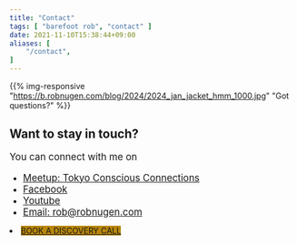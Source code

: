 ```yaml
---
title: "Contact"
tags: [ "barefoot rob", "contact" ]
date: 2021-11-10T15:38:44+09:00
aliases: [
    "/contact",
]
---
```


{{% img-responsive "https://b.robnugen.com/blog/2024/2024_jan_jacket_hmm_1000.jpg" "Got questions?" %}}


## Want to stay in touch?

<p style="font-size:1.2em">
You can connect with me on
</p>

<ul>
<li style="font-size:1.2em"><a href="https://www.meetup.com/tokyo-conscious-connections">Meetup: Tokyo Conscious Connections</a></li>
<li style="font-size:1.2em"><a href="https://www.facebook.com/thunderrabbit">Facebook</a></li>
<li style="font-size:1.2em"><a href="https://www.youtube.com/thunderrabbit">Youtube</a></li>
<li style="font-size:1.2em"><a href="mailto:rob@robnugen.com">Email: rob@robnugen.com</a></li>
</ul>

<li class="nav-item">
<a class="pure-button" style="background-color: darkgoldenrod;" href="https://www.calendly.com/robnugen/discovery">
    BOOK A DISCOVERY CALL
</a>
</li>